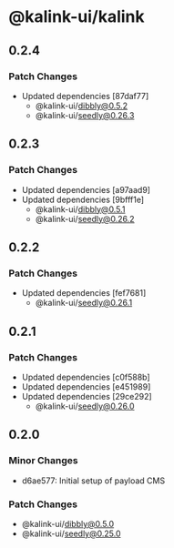 # @kalink-ui/kalink

## 0.2.4

### Patch Changes

- Updated dependencies [87daf77]
  - @kalink-ui/dibbly@0.5.2
  - @kalink-ui/seedly@0.26.3

## 0.2.3

### Patch Changes

- Updated dependencies [a97aad9]
- Updated dependencies [9bfff1e]
  - @kalink-ui/dibbly@0.5.1
  - @kalink-ui/seedly@0.26.2

## 0.2.2

### Patch Changes

- Updated dependencies [fef7681]
  - @kalink-ui/seedly@0.26.1

## 0.2.1

### Patch Changes

- Updated dependencies [c0f588b]
- Updated dependencies [e451989]
- Updated dependencies [29ce292]
  - @kalink-ui/seedly@0.26.0

## 0.2.0

### Minor Changes

- d6ae577: Initial setup of payload CMS

### Patch Changes

- @kalink-ui/dibbly@0.5.0
- @kalink-ui/seedly@0.25.0
